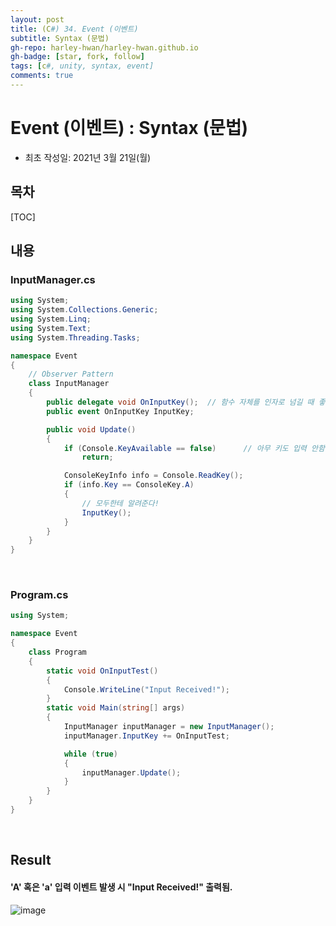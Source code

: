 ```yaml
---
layout: post
title: (C#) 34. Event (이벤트)
subtitle: Syntax (문법)
gh-repo: harley-hwan/harley-hwan.github.io
gh-badge: [star, fork, follow]
tags: [c#, unity, syntax, event]
comments: true
---
```


# Event (이벤트) : Syntax (문법)

- 최초 작성일: 2021년 3월 21일(월)

## 목차

[TOC]

## 내용

### InputManager.cs

```c#
using System;
using System.Collections.Generic;
using System.Linq;
using System.Text;
using System.Threading.Tasks;

namespace Event
{
    // Observer Pattern
    class InputManager  
    {
        public delegate void OnInputKey();  // 함수 자체를 인자로 넘길 때 좋다.
        public event OnInputKey InputKey;

        public void Update()
        {
            if (Console.KeyAvailable == false)      // 아무 키도 입력 안함
                return;

            ConsoleKeyInfo info = Console.ReadKey();
            if (info.Key == ConsoleKey.A)
            {
                // 모두한테 알려준다!
                InputKey();
            }
        }
    }
}
```
<br/>

### Program.cs

```c#
using System;

namespace Event
{
    class Program
    {
        static void OnInputTest()
        {
            Console.WriteLine("Input Received!");
        }
        static void Main(string[] args)
        {
            InputManager inputManager = new InputManager();
            inputManager.InputKey += OnInputTest;

            while (true)
            {
                inputManager.Update();
            }
        }
    }
}

```

<br/>

## Result

#### 'A' 혹은 'a' 입력 이벤트 발생 시 "Input Received!" 출력됨.

![image](https://user-images.githubusercontent.com/68185569/159218084-6b90b963-31b0-46f9-abbf-3bc5f339ff3a.png)
